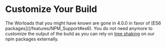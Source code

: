 # Customize Your Build
The Worloads that you might have known are gone in 4.0.0 in favor of [ES6 packages]((/features/NPM_Support#es6). You do not need anymore to customize the output of the build as you can rely on [tree shaking](https://webpack.js.org/guides/tree-shaking/) on our npm packages externally.